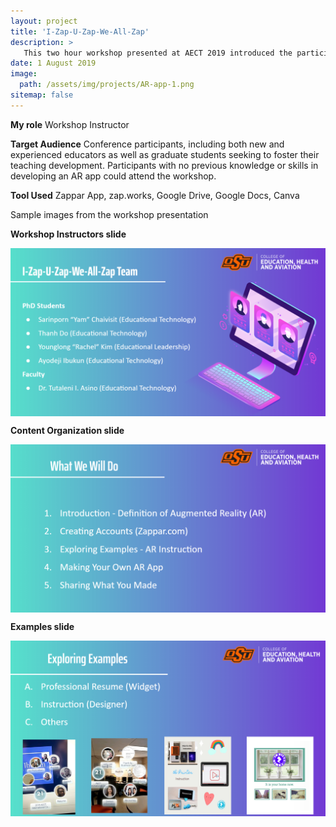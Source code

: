 ```yaml
---
layout: project
title: 'I-Zap-U-Zap-We-All-Zap'
description: >
   This two hour workshop presented at AECT 2019 introduced the participants to a platform for creating an Augmented Reality (AR) app. I and other workshop instructors identified the goal that helped participants gain confidence in integrating AR into their professional portfolios. Participants created their own materials such as resumes or instructional artifacts with the Zappar app.
date: 1 August 2019
image: 
  path: /assets/img/projects/AR-app-1.png
sitemap: false
---
```


**My role** Workshop Instructor

**Target Audience** Conference participants, including both new and experienced educators as well as graduate students seeking to foster their teaching development. Participants with no previous knowledge or skills in developing an AR app could attend the workshop.

**Tool Used** Zappar App, zap.works, Google Drive, Google Docs, Canva

Sample images from the workshop presentation

**Workshop Instructors slide**

​<img align="center" src="/assets/img/projects/AR-app-2.png">

**Content Organization slide**

​<img align="center" src="/assets/img/projects/AR-app-3.png">

**Examples slide**

​<img align="center" src="/assets/img/projects/AR-app-4.png">